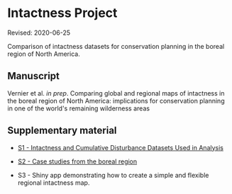 # Intactness Project

Revised: 2020-06-25



Comparison of intactness datasets for conservation planning in the boreal region of North America.



## Manuscript

Vernier et al. <i>in prep</i>. Comparing global and regional maps of intactness in the boreal region of North America: implications for conservation planning in one of the world's remaining wilderness areas



## Supplementary material

* [S1 - Intactness and Cumulative Disturbance Datasets Used in Analysis](https://github.com/beacons/intactness/blob/master/supp_info/s1_maps.md)

* [S2 - Case studies from the boreal region](https://htmlpreview.github.io/?https://github.com/prvernier/intactness/blob/master/supp_info/case_studies.html)

* S3 - Shiny app demonstrating how to create a simple and flexible regional intactness map.
